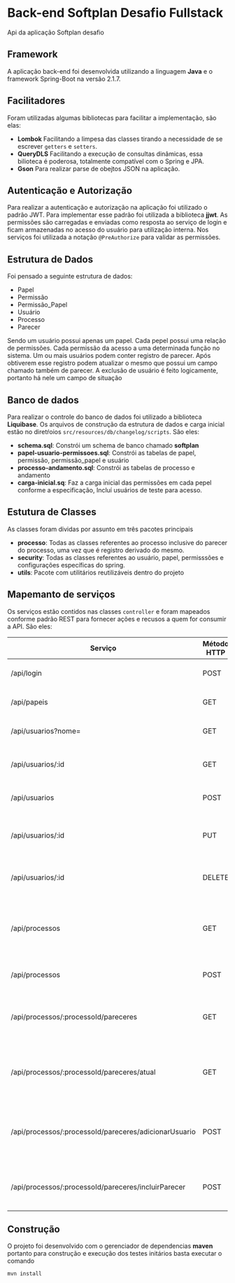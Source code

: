 # Back-end Softplan Desafio Fullstack

Api da aplicação Softplan desafio

## Framework 

A aplicação back-end foi desenvolvida utilizando a linguagem **Java** e o framework Spring-Boot na versão 2.1.7.

## Facilitadores

Foram utilizadas algumas bibliotecas para facilitar a implementação, são elas:

 - **Lombok** Facilitando a limpesa das classes tirando a necessidade de se escrever `getters` e `setters`.
 - **QueryDLS** Facilitando a execução de consultas dinâmicas, essa bilioteca é poderosa, totalmente compatível com o Spring e JPA.
 - **Gson** Para realizar parse de obejtos JSON na aplicação.

## Autenticação e Autorização

Para realizar a autenticação e autorização na aplicação foi utilizado o padrão JWT. Para implementar esse padrão foi utilizada a biblioteca **jjwt**.
As permissões são carregadas e enviadas como resposta ao serviço de login e ficam armazenadas no acesso do usuário para utilização interna.
Nos serviços foi utilizada a notação `@PreAuthorize` para validar as permissões. 
 
## Estrutura de Dados

Foi pensado a seguinte estrutura de dados:

 - Papel 
 - Permissão
 - Permissão_Papel
 - Usuário
 - Processo
 - Parecer

Sendo um usuário possui apenas um papel.
Cada pepel possui uma relação de permissões.
Cada permissão da acesso a uma determinada função no sistema.
Um ou mais usuários podem conter registro de parecer.
Após obtiverem esse registro podem atualizar o mesmo que possui um campo chamado também de parecer.
A exclusão de usuário é feito logicamente, portanto há nele um campo de situação

## Banco de dados

Para realizar o controle do banco de dados foi utilizado a biblioteca **Liquibase**. 
Os arquivos de construção da estrutura de dados e carga inicial estão no diretŕoios `src/resources/db/changelog/scripts`. São eles:

- __schema.sql__: Constrói um schema de banco chamado **softplan**
- __papel-usuario-permissoes.sql__: Constrói as tabelas de papel, permissão, permissão_papel e usuário 
- __processo-andamento.sql__: Constrói as tabelas de processo e andamento 
- __carga-inicial.sq__:   Faz a carga inicial das permissões em cada pepel conforme a especificação, Incluí usuários de teste para acesso.


## Estutura de Classes 

As classes foram dividas por assunto em três pacotes principais

- __processo__: Todas as classes referentes ao processo inclusive do parecer do processo, uma vez que é registro derivado do mesmo.
- __security__: Todas as classes referentes ao usuário, papel,  permisssões e configurações específicas do spring.
- __utils__: Pacote com utilitários reutilizáveis dentro do projeto


## Mapemanto de serviços

Os serviços estão contidos nas classes `controller` e foram mapeados conforme padrão REST para fornecer ações e recusos a quem for consumir a API. São eles:

| __Serviço__ | __Método HTTP__ | __Parâmetros__ | __Descrição__ |
| --------- | ------------- | ------------- |  ------------- |
| /api/login | POST | email:String, senha:String | Realiza a autenticação do usuário |
| /api/papeis | GET | | Retorna os papéis do sistema |
| /api/usuarios?nome= | GET | | Retorna os usuários do sistema |
| /api/usuarios/:id | GET | | Retorna um usuário do sistema pelo id informado|
| /api/usuarios | POST | nome:String, email:String, papel:Objeto | Cria um usuário do sistema |
| /api/usuarios/:id | PUT | nome:String, email:String, papel:Objeto | Atualizado um usuário do sistema conforme o id |
| /api/usuarios/:id | DELETE | | Remove logicamente um usuário do sistema |
| /api/processos | GET | | Retorna os processo do sistema conforme acesso definido por regra |
| /api/processos | POST | numero:String, descricao:String, | Cria novo processo no sistema |
| /api/processos/:processoId/pareceres | GET | | Retorna os pareceres de um processo conforme o id informado |
| /api/processos/:processoId/pareceres/atual | GET | | Retorna o parecer atual do usuário logado no sistema |
| /api/processos/:processoId/pareceres/adicionarUsuario | POST | id:Inteiro | Cria um registro de parecer para que um usuário possa preenche-lo |
| /api/processos/:processoId/pareceres/incluirParecer | POST | parecer: String | Incluí parecer no registro de parecer do processo |

## Construção

O projeto foi desenvolvido com o gerenciador de dependencias **maven** portanto para construção e execução dos testes initários basta executar o comando

```bash
mvn install
``` 
